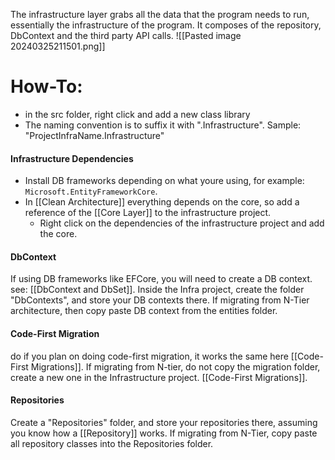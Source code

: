 The infrastructure layer grabs all the data that the program needs to run, essentially the infrastructure of the program. It composes of the repository, DbContext and the third party API calls.
![[Pasted image 20240325211501.png]]
# How-To:
- in the src folder, right click and add a new class library
- The naming convention is to suffix it with ".Infrastructure". Sample: "ProjectInfraName.Infrastructure"
#### Infrastructure Dependencies
- Install DB frameworks depending on what youre using, for example: `Microsoft.EntityFrameworkCore`.
- In [[Clean Architecture]] everything depends on the core, so add a reference of the [[Core Layer]] to the infrastructure project.
	- Right click on the dependencies of the infrastructure project and add the core.
#### DbContext
If using DB frameworks like EFCore, you will need to create a DB context. see: [[DbContext and DbSet]].
Inside the Infra project, create the folder "DbContexts", and store your DB contexts there.
	If migrating from N-Tier architecture, then copy paste DB context from the entities folder.
#### Code-First Migration
do if you plan on doing code-first migration, it works the same here [[Code-First Migrations]].
	If migrating from N-tier, do not copy the migration folder, create a new one in the Infrastructure project. [[Code-First Migrations]].
#### Repositories
Create a "Repositories" folder, and store your repositories there, assuming you know how a [[Repository]] works.
	If migrating from N-Tier, copy paste all repository classes into the Repositories folder.
